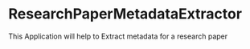 # ResearchPaperMetadataExtractor
This Application will help to Extract metadata for a research paper
